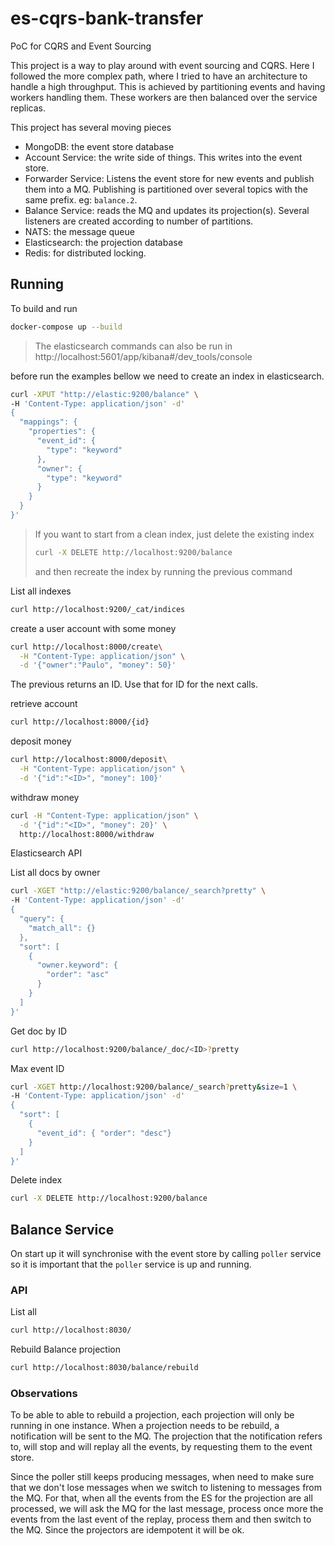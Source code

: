 # es-cqrs-bank-transfer
PoC for CQRS and Event Sourcing

This project is a way to play around with event sourcing and CQRS.
Here I followed the more complex path, where I tried to have an architecture to handle a high throughput.
This is achieved by partitioning events and having workers handling them. These workers are then balanced over the service replicas.

This project has several moving pieces
* MongoDB: the event store database
* Account Service: the write side of things. This writes into the event store.
* Forwarder Service: Listens the event store for new events and publish them into a MQ. Publishing is partitioned over several topics with the same prefix. eg: `balance.2`.
* Balance Service: reads the MQ and updates its projection(s). Several listeners are created according to number of partitions.
* NATS: the message queue
* Elasticsearch: the projection database
* Redis: for distributed locking.

## Running

To build and run
```sh
docker-compose up --build
```

> The elasticsearch commands can also be run in http://localhost:5601/app/kibana#/dev_tools/console


before run the examples bellow we need to create an index in elasticsearch.
```sh
curl -XPUT "http://elastic:9200/balance" \
-H 'Content-Type: application/json' -d'
{  
  "mappings": {    
    "properties": {      
      "event_id": {        
        "type": "keyword"      
      },   
      "owner": {        
        "type": "keyword"      
      }    
    }  
  }
}'
```

> If you want to start from a clean index, just delete the existing index
> 
> ```sh
> curl -X DELETE http://localhost:9200/balance
> ```
> and then recreate the index by running the previous command

List all indexes
```sh
curl http://localhost:9200/_cat/indices
```

create a user account with some money
```sh
curl http://localhost:8000/create\
  -H "Content-Type: application/json" \
  -d '{"owner":"Paulo", "money": 50}' 
```

The previous returns an ID. Use that for ID for the next calls.

retrieve account
```sh
curl http://localhost:8000/{id}
```

deposit money
```sh
curl http://localhost:8000/deposit\
  -H "Content-Type: application/json" \
  -d '{"id":"<ID>", "money": 100}' 
```

withdraw money
```sh
curl -H "Content-Type: application/json" \
  -d '{"id":"<ID>", "money": 20}' \
  http://localhost:8000/withdraw
```

Elasticsearch API

List all docs by owner
```sh
curl -XGET "http://elastic:9200/balance/_search?pretty" \
-H 'Content-Type: application/json' -d'
{    
  "query": {
    "match_all": {}
  },    
  "sort": [
    {        
      "owner.keyword": {
        "order": "asc"
      }      
    }    
  ]
}'
```


Get doc by ID
```sh
curl http://localhost:9200/balance/_doc/<ID>?pretty
```

Max event ID
```sh
curl -XGET http://localhost:9200/balance/_search?pretty&size=1 \
-H 'Content-Type: application/json' -d'
{
  "sort": [
    {
      "event_id": { "order": "desc"}
    }
  ]
}'
```

Delete index
```sh
curl -X DELETE http://localhost:9200/balance
```

## Balance Service

On start up it will synchronise with the event store by calling `poller` service so it is important that the `poller` service is up and running.

### API

List all
```sh
curl http://localhost:8030/
```

Rebuild Balance projection
```sh
curl http://localhost:8030/balance/rebuild
```

### Observations

To be able to able to rebuild a projection, each projection will only be running in one instance. When a projection needs to be rebuild, a notification will be sent to the MQ. The projection that the notification refers to, will stop and will replay all the events, by requesting them to the event store.

Since the poller still keeps producing messages, when need to make sure that we don't lose messages when we switch to listening to messages from the MQ. For that, when all the events from the ES for the projection are all processed, we will ask the MQ for the last message, process once more the events from the last event of the replay, process them and then switch to the MQ. Since the projectors are idempotent it will be ok.
